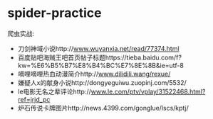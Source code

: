 # spider-practice
爬虫实战:
* 刀剑神域小说http://www.wuyanxia.net/read/77374.html 
* 百度贴吧海贼王吧首页帖子标题https://tieba.baidu.com/f?kw=%E6%B5%B7%E8%B4%BC%E7%8E%8B&ie=utf-8
* 嘀哩嘀哩热血动漫简介http://www.dilidili.wang/rexue/
* 嫌疑人x的献身小说http://dongyeguiwu.zuopinj.com/5532/
* le电影无名之辈评论http://www.le.com/ptv/vplay/31522468.html?ref=jrjd_pc
* 炉石传说卡牌图片http://news.4399.com/gonglue/lscs/kptj/